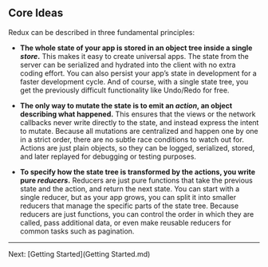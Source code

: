 Core Ideas
--------------------------

Redux can be described in three fundamental principles:

* **The whole state of your app is stored in an object tree inside a single *store*.** This makes it easy to create universal apps. The state from the server can be serialized and hydrated into the client with no extra coding effort. You can also persist your app’s state in development for a faster development cycle. And of course, with a single state tree, you get the previously difficult functionality like Undo/Redo for free.

* **The only way to mutate the state is to emit an *action*, an object describing what happened.** This ensures that the views or the network callbacks never write directly to the state, and instead express the intent to mutate. Because all mutations are centralized and happen one by one in a strict order, there are no subtle race conditions to watch out for. Actions are just plain objects, so they can be logged, serialized, stored, and later replayed for debugging or testing purposes.

* **To specify how the state tree is transformed by the actions, you write pure *reducers*.** Reducers are just pure functions that take the previous state and the action, and return the next state. You can start with a single reducer, but as your app grows, you can split it into smaller reducers that manage the specific parts of the state tree. Because reducers are just functions, you can control the order in which they are called, pass additional data, or even make reusable reducers for common tasks such as pagination.

--------------------------

Next: [Getting Started](Getting Started.md)
